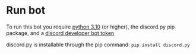 # Run bot

To run this bot you require [python 3.10](https://www.python.org/downloads/) (or higher), the discord.py pip package, and a [discord developer bot token](https://discord.com/developers/applications)

discord.py is installable through the pip command: `pip install discord.py`
